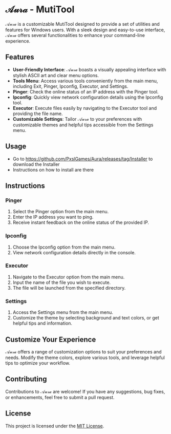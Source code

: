 # 𝒜𝓊𝓇𝒶 - MutiTool

𝒜𝓊𝓇𝒶 is a customizable MutiTool designed to provide a set of utilities and features for Windows users. With a sleek design and easy-to-use interface, 𝒜𝓊𝓇𝒶 offers several functionalities to enhance your command-line experience.

## Features

- **User-Friendly Interface**: 𝒜𝓊𝓇𝒶 boasts a visually appealing interface with stylish ASCII art and clear menu options.
- **Tools Menu**: Access various tools conveniently from the main menu, including Exit, Pinger, Ipconfig, Executor, and Settings.
- **Pinger**: Check the online status of an IP address with the Pinger tool.
- **Ipconfig**: Quickly view network configuration details using the Ipconfig tool.
- **Executor**: Execute files easily by navigating to the Executor tool and providing the file name.
- **Customizable Settings**: Tailor 𝒜𝓊𝓇𝒶 to your preferences with customizable themes and helpful tips accessible from the Settings menu.

## Usage

- Go to https://github.com/PxslGames/Aura/releases/tag/Installer to download the Installer
- Instructions on how to install are there

## Instructions

### Pinger
1. Select the Pinger option from the main menu.
2. Enter the IP address you want to ping.
3. Receive instant feedback on the online status of the provided IP.

### Ipconfig
1. Choose the Ipconfig option from the main menu.
2. View network configuration details directly in the console.

### Executor
1. Navigate to the Executor option from the main menu.
2. Input the name of the file you wish to execute.
3. The file will be launched from the specified directory.

### Settings
1. Access the Settings menu from the main menu.
2. Customize the theme by selecting background and text colors, or get helpful tips and information.

## Customize Your Experience

𝒜𝓊𝓇𝒶 offers a range of customization options to suit your preferences and needs. Modify the theme colors, explore various tools, and leverage helpful tips to optimize your workflow.

## Contributing

Contributions to 𝒜𝓊𝓇𝒶 are welcome! If you have any suggestions, bug fixes, or enhancements, feel free to submit a pull request.

## License

This project is licensed under the [MIT License](LICENSE).
